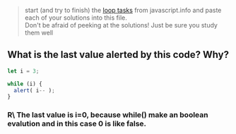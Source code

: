 > start (and try to finish) the [loop tasks](https://javascript.info/while-for) from javascript.info and paste each of your solutions into this file.  
> Don't be afraid of peeking at the solutions!  Just be sure you study them well

##  What is the last value alerted by this code? Why?
```js
let i = 3;

while (i) {
  alert( i-- );
}
```
### R\ The last value is i=0, because while() make an boolean evalution and in this case 0 is like false. 

